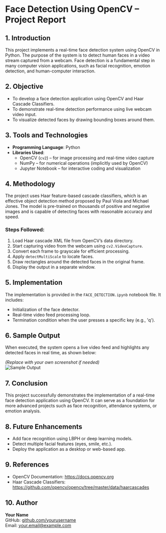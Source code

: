 # Face Detection Using OpenCV – Project Report

## 1. Introduction

This project implements a real-time face detection system using OpenCV in Python. The purpose of the system is to detect human faces in a video stream captured from a webcam. Face detection is a fundamental step in many computer vision applications, such as facial recognition, emotion detection, and human-computer interaction.

## 2. Objective

- To develop a face detection application using OpenCV and Haar Cascade Classifiers.
- To demonstrate real-time detection performance using live webcam video input.
- To visualize detected faces by drawing bounding boxes around them.

## 3. Tools and Technologies

- **Programming Language**: Python
- **Libraries Used**:
  - OpenCV (`cv2`) – for image processing and real-time video capture
  - NumPy – for numerical operations (implicitly used by OpenCV)
  - Jupyter Notebook – for interactive coding and visualization

## 4. Methodology

The project uses Haar feature-based cascade classifiers, which is an effective object detection method proposed by Paul Viola and Michael Jones. The model is pre-trained on thousands of positive and negative images and is capable of detecting faces with reasonable accuracy and speed.

### Steps Followed:
1. Load Haar cascade XML file from OpenCV’s data directory.
2. Start capturing video from the webcam using `cv2.VideoCapture`.
3. Convert each frame to grayscale for efficient processing.
4. Apply `detectMultiScale` to locate faces.
5. Draw rectangles around the detected faces in the original frame.
6. Display the output in a separate window.

## 5. Implementation

The implementation is provided in the `FACE_DETECTION.ipynb` notebook file. It includes:
- Initialization of the face detector.
- Real-time video feed processing loop.
- Termination condition when the user presses a specific key (e.g., 'q').

## 6. Sample Output

When executed, the system opens a live video feed and highlights any detected faces in real time, as shown below:

*(Replace with your own screenshot if needed)*  
![Sample Output](https://upload.wikimedia.org/wikipedia/commons/7/7d/Face_detection_using_OpenCV.jpg)

## 7. Conclusion

This project successfully demonstrates the implementation of a real-time face detection application using OpenCV. It can serve as a foundation for more advanced projects such as face recognition, attendance systems, or emotion analysis.

## 8. Future Enhancements

- Add face recognition using LBPH or deep learning models.
- Detect multiple facial features (eyes, smile, etc.).
- Deploy the application as a desktop or web-based app.

## 9. References

- OpenCV Documentation: https://docs.opencv.org
- Haar Cascade Classifiers: https://github.com/opencv/opencv/tree/master/data/haarcascades

## 10. Author

**Your Name**  
GitHub: [github.com/yourusername](https://github.com/yourusername)  
Email: your.email@example.com

